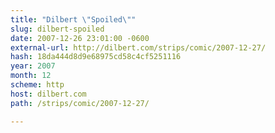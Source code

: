 ```yaml
---
title: "Dilbert \"Spoiled\""
slug: dilbert-spoiled
date: 2007-12-26 23:01:00 -0600
external-url: http://dilbert.com/strips/comic/2007-12-27/
hash: 18da444d8d9e68975cd58c4cf5251116
year: 2007
month: 12
scheme: http
host: dilbert.com
path: /strips/comic/2007-12-27/

---
```



